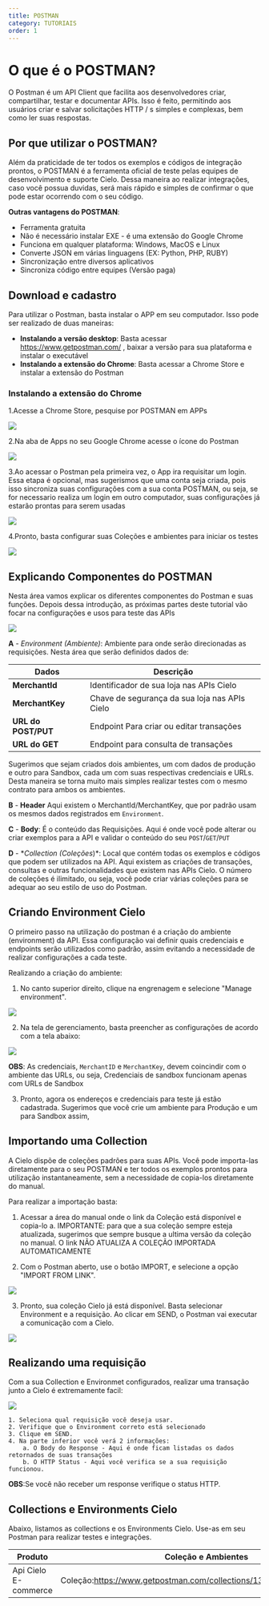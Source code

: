 ```yaml
---
title: POSTMAN
category: TUTORIAIS
order: 1
---
```


# O que é o POSTMAN?

O Postman é um API Client que facilita aos desenvolvedores criar, compartilhar, testar e documentar APIs. Isso é feito, permitindo aos usuários criar e salvar solicitações HTTP / s simples e complexas, bem como ler suas respostas.







## Por que utilizar o POSTMAN?

Além da praticidade de ter todos os exemplos e códigos de integração prontos, o POSTMAN é a ferramenta oficial de teste pelas equipes de desenvolvimento e suporte Cielo. Dessa maneira ao realizar integrações, caso você possua duvidas, será mais rápido e simples de confirmar o que pode estar ocorrendo com o seu código.

**Outras vantagens do POSTMAN**:

* Ferramenta gratuita
* Não é necessário instalar EXE - é uma extensão do Google Chrome
* Funciona em qualquer plataforma: Windows, MacOS e Linux
* Converte JSON em várias linguagens (EX: Python, PHP, RUBY)
* Sincronização entre diversos aplicativos
* Sincroniza código entre equipes (Versão paga)
	








## Download e cadastro

Para utilizar o Postman, basta instalar o APP em seu computador. Isso pode ser realizado de duas maneiras:

* **Instalando a versão desktop**: Basta acessar <https://www.getpostman.com/> , baixar a versão para sua plataforma e instalar o executável
* **Instalando a extensão do Chrome**: Basta acessar a Chrome Store e instalar a extensão do Postman

### Instalando a extensão do Chrome

1.Acesse a Chrome Store, pesquise por POSTMAN  em APPs

![](/images/TutorialPostman/p1.PNG)
		
2.Na aba de Apps no seu Google Chrome acesse o ícone do Postman

![](/images/TutorialPostman/p2.PNG)
	
3.Ao acessar o Postman pela primeira vez, o App ira requisitar um login. Essa etapa é opcional, mas sugerismos que uma conta seja criada, pois isso sincroniza suas configurações com a sua conta POSTMAN, ou seja, se for necessario realiza um login em outro computador, suas configurações já estarão prontas para serem usadas

![](/images/TutorialPostman/p3.PNG)
		
4.Pronto, basta configurar suas Coleções  e ambientes para iniciar os testes

![](/images/TutorialPostman/p4.PNG)







## Explicando Componentes do POSTMAN

Nesta área vamos explicar os diferentes componentes do Postman e suas funções. Depois dessa introdução, as próximas partes deste tutorial vão focar na configurações e usos para teste das APIs


![](/images/TutorialPostman/pc.PNG)


**A** - *Environment (Ambiente)*:
Ambiente para onde serão direcionadas as requisições. Nesta área que serão definidos dados de:

|Dados          |Descrição|
|---------------|---------|
|**MerchantId**| Identificador de sua loja nas APIs Cielo|
|**MerchantKey**| Chave de segurança da sua loja nas APIs Cielo|
|**URL do POST/PUT**| Endpoint Para criar ou editar transações|
|**URL do GET**| Endpoint para consulta de transações|

Sugerimos que sejam criados dois ambientes, um com dados de produção e outro para Sandbox, cada um com suas respectivas credenciais e URLs.
Desta maneira se torna muito mais simples realizar testes com o mesmo contrato para ambos os ambientes.


**B** - **Header**
Aqui existem o MerchantId/MerchantKey, que por padrão usam os mesmos dados registrados em `Environment`.


**C** - **Body**:
É o conteúdo das Requisições. Aqui é onde você pode alterar ou criar exemplos para a API e validar o conteúdo do seu `POST`/`GET`/`PUT`

**D** - **Collection (Coleções*)*:
Local que contém todas os exemplos e códigos que podem ser utilizados na API. Aqui existem as criações de transações, consultas e outras funcionalidades que existem nas APIs Cielo.
O número de coleções é ilimitado, ou seja, você pode criar várias coleções para se adequar ao seu estilo de uso do Postman.


## Criando Environment Cielo

O primeiro passo na utilização do postman é a criação do ambiente (environment) da API. Essa configuração vai definir quais credenciais e endpoints serão utilizados como padrão, assim evitando a necessidade de realizar configurações a cada teste.

Realizando a criação do ambiente:

1. No canto superior direito, clique na engrenagem e selecione "Manage environment".
	
![](/images/TutorialPostman/p7.PNG)

2. Na tela de gerenciamento, basta preencher as configurações de acordo com a tela abaixo:

![](/images/TutorialPostman/p8.PNG)


**OBS**: As credenciais, `MerchantID` e `MerchantKey`, devem coincindir com o ambiente das URLs, ou seja, Credenciais de sandbox funcionam apenas com URLs de Sandbox

3. Pronto,  agora os endereços e credenciais para teste já estão cadastrada. Sugerimos que você crie um ambiente para Produção e um para Sandbox assim,
	


## Importando uma Collection

A Cielo dispõe de coleções padrões para suas APIs. Você pode importa-las diretamente para o seu POSTMAN e ter todos os exemplos prontos para utilização instantaneamente, sem a necessidade de copia-los diretamente do manual.

Para realizar a importação basta:

1. Acessar a área do manual onde o link da Coleção está disponível e copia-lo
		a. IMPORTANTE: para que a sua coleção sempre esteja atualizada, sugerimos que sempre busque a ultima versão da coleção no manual. O link NÃO ATUALIZA A COLEÇÃO IMPORTADA AUTOMATICAMENTE
	
2. Com o Postman aberto, use o botão IMPORT, e selecione a opção "IMPORT FROM LINK".

![](/images/TutorialPostman/p5.PNG)
		
3. Pronto, sua coleção Cielo já está disponível. Basta selecionar Environment e a requisição. Ao clicar em SEND, o Postman vai executar a comunicação com a Cielo.
	
![](/images/TutorialPostman/p6.PNG)
	


## Realizando uma requisição

Com a sua Collection e Environmet configurados, realizar uma transação junto a Cielo é extremamente facil:

![](/images/TutorialPostman/pr.PNG)

	1. Seleciona qual requisição você deseja usar.
	2. Verifique que o Environment correto está selecionado
	3. Clique em SEND.
	4. Na parte inferior você verá 2 informações:
		a. O Body do Response - Aqui é onde ficam listadas os dados retornados de suas transações
		b. O HTTP Status - Aqui você verifica se a sua requisição funcionou. 

**OBS**:Se você não receber um response verifique o status HTTP.



## Collections e Environments  Cielo

Abaixo, listamos as collections e os Environments Cielo. Use-as em seu Postman para realizar testes e integrações.



|Produto|Coleção e Ambientes|
|-------|-------------------|
|Api Cielo E-commerce|Coleção:<https://www.getpostman.com/collections/139520c8fe2210654d7c>|































